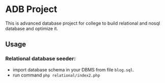 # ADB Project

This is advanced database project for college to build relational and nosql database and optimize it.

## Usage

### Relational database seeder:

- import database schema in your DBMS from file `blog.sql`.
- run command `php relational/index2.php`

